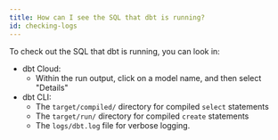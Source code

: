 ```yaml
---
title: How can I see the SQL that dbt is running?
id: checking-logs
---
```

To check out the SQL that dbt is running, you can look in:
* dbt Cloud:
   * Within the run output, click on a model name, and then select "Details"
* dbt CLI:
   * The `target/compiled/` directory for compiled `select` statements
   * The `target/run/` directory for compiled `create` statements
   * The `logs/dbt.log` file for verbose logging.
